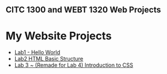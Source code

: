 ## CITC 1300 and WEBT 1320 Web Projects

<h1>My Website Projects</h1>

<ul>
    <li><a href="Lab 1/index.html" target="_blank">Lab1 - Hello World</a></li>
    <li><a href="Lab 2/index.html" target="_blank">Lab2 HTML Basic Structure</li>
    <li><a href="Lab 3/index.html, Lab 3/xpac.html" target="_blank">Lab 3 ~ (Remade for Lab 4) Introduction to CSS</li>

</ul>



